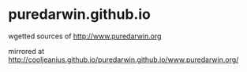 puredarwin.github.io
====================

wgetted sources of http://www.puredarwin.org

mirrored at http://cooljeanius.github.io/puredarwin.github.io/www.puredarwin.org/

